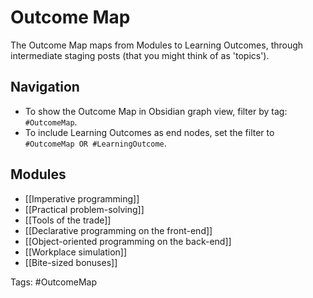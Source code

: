 # Outcome Map
The Outcome Map maps from Modules to Learning Outcomes, through intermediate staging posts (that you might think of as 'topics').

## Navigation
- To show the Outcome Map in Obsidian graph view, filter by tag: `#OutcomeMap`.
- To include Learning Outcomes as end nodes, set the filter to  `#OutcomeMap OR #LearningOutcome`.

## Modules
- [[Imperative programming]]
- [[Practical problem-solving]]
- [[Tools of the trade]]
- [[Declarative programming on the front-end]]
- [[Object-oriented programming on the back-end]]
- [[Workplace simulation]]
- [[Bite-sized bonuses]]

Tags: #OutcomeMap